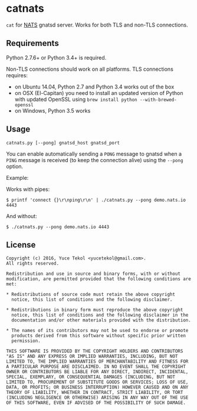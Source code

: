 # catnats

`cat` for [NATS](http://nats.io) gnatsd server. Works for both TLS and non-TLS connections.

## Requirements

Python 2.7.6+ or Python 3.4+ is required.

Non-TLS connections should work on all platforms. TLS connections requires:

* on Ubuntu 14.04, Python 2.7 and Python 3.4 works out of the box
* on OSX (El-Capitan) you need to install an updated version of Python with updated OpenSSL
using `brew install python --with-brewed-openssl`
* on Windows, Python 3.5 works

## Usage

`catnats.py [--pong] gnatsd_host gnatsd_port`

You can enable automatically sending a `PONG` message to gnatsd
when a `PING` message is received (to keep the connection alive)
using the `--pong` option.

Example:

Works with pipes:

```
$ printf 'connect {}\r\nping\r\n' | ./catnats.py --pong demo.nats.io 4443
```

And without:

```
$ ./catnats.py --pong demo.nats.io 4443
```

## License

```
Copyright (c) 2016, Yuce Tekol <yucetekol@gmail.com>.
All rights reserved.

Redistribution and use in source and binary forms, with or without
modification, are permitted provided that the following conditions are
met:

* Redistributions of source code must retain the above copyright
  notice, this list of conditions and the following disclaimer.

* Redistributions in binary form must reproduce the above copyright
  notice, this list of conditions and the following disclaimer in the
  documentation and/or other materials provided with the distribution.

* The names of its contributors may not be used to endorse or promote
  products derived from this software without specific prior written
  permission.

THIS SOFTWARE IS PROVIDED BY THE COPYRIGHT HOLDERS AND CONTRIBUTORS
"AS IS" AND ANY EXPRESS OR IMPLIED WARRANTIES, INCLUDING, BUT NOT
LIMITED TO, THE IMPLIED WARRANTIES OF MERCHANTABILITY AND FITNESS FOR
A PARTICULAR PURPOSE ARE DISCLAIMED. IN NO EVENT SHALL THE COPYRIGHT
OWNER OR CONTRIBUTORS BE LIABLE FOR ANY DIRECT, INDIRECT, INCIDENTAL,
SPECIAL, EXEMPLARY, OR CONSEQUENTIAL DAMAGES (INCLUDING, BUT NOT
LIMITED TO, PROCUREMENT OF SUBSTITUTE GOODS OR SERVICES; LOSS OF USE,
DATA, OR PROFITS; OR BUSINESS INTERRUPTION) HOWEVER CAUSED AND ON ANY
THEORY OF LIABILITY, WHETHER IN CONTRACT, STRICT LIABILITY, OR TORT
(INCLUDING NEGLIGENCE OR OTHERWISE) ARISING IN ANY WAY OUT OF THE USE
OF THIS SOFTWARE, EVEN IF ADVISED OF THE POSSIBILITY OF SUCH DAMAGE.
```
